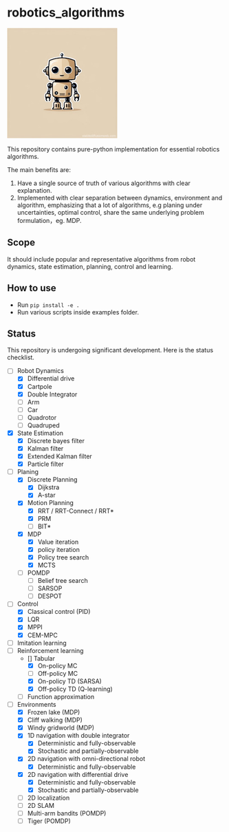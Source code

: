 # robotics_algorithms

![logo](/doc/logo.jpg "logo")

This repository contains pure-python implementation for essential robotics algorithms.

The main benefits are:
1. Have a single source of truth of various algorithms with clear explanation.
2. Implemented with clear separation between dynamics, environment and algorithm, emphasizing that a lot of algorithms, e.g planing under uncertainties, optimal control, share the same underlying problem formulation，eg. MDP.

## Scope

It should include popular and representative algorithms from robot dynamics, state estimation, planning, control and
learning.

## How to use

- Run `pip install -e .`
- Run various scripts inside examples folder.

## Status
This repository is undergoing significant development. Here is the status checklist.

- [ ] Robot Dynamics
  - [x] Differential drive
  - [x] Cartpole
  - [x] Double Integrator
  - [ ] Arm
  - [ ] Car
  - [ ] Quadrotor
  - [ ] Quadruped
- [x] State Estimation
  - [x] Discrete bayes filter
  - [x] Kalman filter
  - [x] Extended Kalman filter
  - [x] Particle filter
- [ ] Planing
  - [x] Discrete Planning
    - [x] Dijkstra
    - [x] A-star
  - [x] Motion Planning
    - [x] RRT / RRT-Connect / RRT*
    - [x] PRM
    - [ ] BIT*
  - [x] MDP
    - [x] Value iteration
    - [x] policy iteration
    - [x] Policy tree search
    - [x] MCTS
  - [ ] POMDP
    - [ ] Belief tree search
    - [ ] SARSOP
    - [ ] DESPOT
- [ ] Control
  - [x] Classical control (PID)
  - [x] LQR
  - [x] MPPI
  - [x] CEM-MPC
- [ ] Imitation learning
- [ ] Reinforcement learning
  - [] Tabular
    - [x] On-policy MC
    - [ ] Off-policy MC
    - [x] On-policy TD (SARSA)
    - [x] Off-policy TD (Q-learning)
  - [ ] Function approximation
- [ ] Environments
  - [x] Frozen lake (MDP)
  - [x] Cliff walking (MDP)
  - [x] Windy gridworld (MDP)
  - [x] 1D navigation with double integrator
    - [x] Deterministic and fully-observable
    - [x] Stochastic and partially-observable
  - [x] 2D navigation with omni-directional robot
    - [x] Deterministic and fully-observable
  - [x] 2D navigation with differential drive
    - [x] Deterministic and fully-observable
    - [x] Stochastic and partially-observable
  - [ ] 2D localization
  - [ ] 2D SLAM
  - [ ] Multi-arm bandits (POMDP)
  - [ ] Tiger (POMDP)
